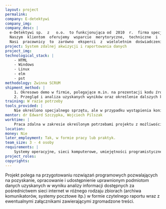 ```yaml
---
layout: project
permalink:
company: E-detektywi
company_img:
company_desc: |
  e-Detektywi sp.  z   o.o.  to funkcjonująca od  2010  r.  firma specjalizująca  się  w  usługach  z  zakresu informatyki  śledczej,  bezpieczeństwa  teleinformatycznego,  wywiadu  gospodarczego  i  szkoleń specjalistycznych  dotyczących  m.in.  procedur  dochodzeniowo-śledczych,  detektywistyki,  nowych technologii informatycznych oraz bezpieczeństwa informacji i danych osobowych.
  Naszym  klientom  oferujemy  wsparcie  merytoryczne,  techniczne  i  osobowe  z  zakresu  informatyki śledczej,  dochodzeń  korporacyjnych  oraz  cyberbezpieczeństwa  realizowane  przez  profesjonalny i kompetentny zespól sprawdzonych specjalistów.
  Nasi  pracownicy  to  zarówno  eksperci  z  wieloletnim  doświadczeniem  nabytym  w  organach  ścigania, służbach  specjalnych  oraz  firmach  branży  IT  i  e-commerce,  specjalizujący  się  w  profilaktyce  i  zwalczaniu cyberprzestępczości,  jak  i  osoby  prowadzące  aktywną  działalność  naukową  i  szkoleniową  oraz  pasjonaci nowoczesnych  technologii.  Połączenie  doświadczenia  oraz  pasji  pozwala  nam  uzyskiwać  świetne  wyniki w  naszej  pracy.  Stale  też  podnosimy  kwalifikacje  zespołu,  uczestnicząc  w  krajowych  i  zagranicznych konferencjach oraz szkoleniach.
project: System zdalnej akwizycji i raportowania danych
project_img:
technological_stack: |
    - HTML
    - Windows
    - Linux
    - elm
    - pst
methodology: Zwinna SCRUM
shipment_method: |
    1. Okresowo demo w firmie, polegające m.in. na prezentacji kodu źródłowego, aplikacji na dedykowane urządzenie, aplikacji zarządzającej i ewentualnie innych wytworzonych elementów.
    2. Przegląd i analiza uzyskanych wyników oraz określenie dalszych kierunków prac.
training: W razie potrzeby
tools_provided: |
    Nie określono specjalnego sprzętu, ale w przypadku wystąpienia konieczności jego zastosowania zostanie on zapewniony przez firmę.
mentor: dr Edward Szczypka, Wojciech Pilszak
worktime: |
    Praca zdalna w zakresie określonym potrzebami projektu z możliwością konsultacji (np. 1 raz  w tygodniu w firmie lub na uczelni)
location:
money: Nie
later_employment: Tak, w formie pracy lub praktyk.
team_size: 3 - 4 osoby
requirements: |
    Systemy operacyjne, sieci komputerowe, umiejętności programistyczne (Python, Java)  pasja i otwarta głowa.
project_roles:
copyrights:
---
```

Projekt polega na przygotowaniu rozwiązań programowych pozwalających na pozyskanie, opracowanie i udostępnienie uprawnionym podmiotom danych uzyskanych w wyniku analizy informacji dostępnych za pośrednictwem sieci internet w różnego rodzaju zbiorach (archiwa komunikatorów, systemy pocztowe itp.) w formie czytelnego raportu wraz z ewentualnymi załącznikami zawierającymi zgromadzone treści.
